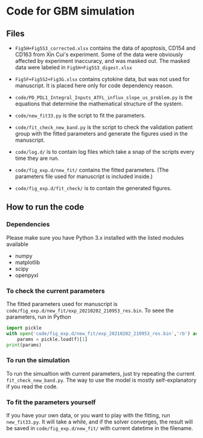 Code for GBM simulation
========

Files
--------
* `Fig5H+Fig5S3_corrected.xlsx` contains the data of apoptosis, CD154 and CD163 from Xin Cui's experiment. Some of the data were obviously affected by experiment inaccuracy, and was masked out. The masked data were labeled in `Fig5H+Fig5S3_digest.xlsx`

* `Fig5F+Fig5S2+Fig3G.xlsx` contains cytokine data, but was not used for manuscript. It is placed here only for code dependency reason.

* `code/PD_PDL1_Integral_Inputs_ATFL_influx_slope_us_problem.py` is the equations that determine the mathematical structure of the system.

* `code/new_fit33.py` is the script to fit the parameters.

* `code/fit_check_new_band.py` is the script to check the validation patient group with the fitted parameters and generate the figures used in the manuscript.

* `code/log.d/` is to contain log files which take a snap of the scripts every time they are run.

* `code/fig_exp.d/new_fit/` contains the fitted parameters. (The parameters file used for manuscript is included inside.)

* `code/fig_exp.d/fit_check/` is to contain the generated figures.


How to run the code
--------

### Dependencies
Please make sure you have Python 3.x installed with the listed modules available
* numpy
* matplotlib
* scipy
* openpyxl

### To check the current parameters
The fitted parameters used for manuscript is `code/fig_exp.d/new_fit/exp_20210202_210953_res.bin`. To seee the parameters, run in Python

```python
import pickle
with open('code/fig_exp.d/new_fit/exp_20210202_210953_res.bin','rb') as f:
    params = pickle.load(f)[1]
print(params)
```

### To run the simulation
To run the simualtion with current parameters, just try repeating the current `fit_check_new_band.py`. The way to use the model is mostly self-explanatory if you read the code.

### To fit the parameters yourself
If you have your own data, or you want to play with the fitting, run `new_fit33.py`. It will take a while, and if the solver converges, the result will be saved in `code/fig_exp.d/new_fit/` with current datetime in the filename.


